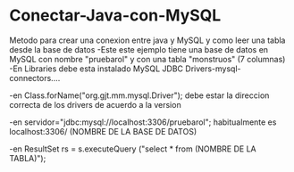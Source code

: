 # Conectar-Java-con-MySQL
Metodo para crear una conexion entre java y MySQL y como leer una tabla desde la base de datos
-Este este ejemplo tiene una base de datos en MySQL con nombre "pruebarol" y con una tabla "monstruos" (7 columnas)
-En Libraries debe esta instalado MySQL JDBC Drivers-mysql-connectors....

-en Class.forName("org.gjt.mm.mysql.Driver"); debe estar la direccion correcta de los drivers de acuerdo a la version

-en servidor="jdbc:mysql://localhost:3306/pruebarol"; habitualmente es localhost:3306/ (NOMBRE DE LA BASE DE DATOS)

-en ResultSet rs = s.executeQuery ("select * from (NOMBRE DE LA TABLA)");

